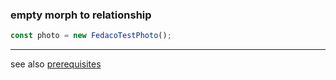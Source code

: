 ### empty morph to relationship

```typescript
const photo = new FedacoTestPhoto();
```


----
see also [prerequisites]("./prerequisite.md")
